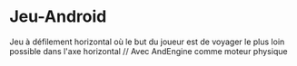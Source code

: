 # Jeu-Android
Jeu à défilement horizontal où le but du joueur est de voyager le plus loin possible dans l'axe horizontal // Avec AndEngine comme moteur physique
